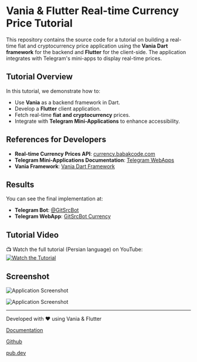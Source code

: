 


# Vania & Flutter Real-time Currency Price Tutorial

This repository contains the source code for a tutorial on building a real-time fiat and cryptocurrency price application using the **Vania Dart framework** for the backend and **Flutter** for the client-side. The application integrates with Telegram's mini-apps to display real-time prices.

## Tutorial Overview
In this tutorial, we demonstrate how to:
- Use **Vania** as a backend framework in Dart.
- Develop a **Flutter** client application.
- Fetch real-time **fiat and cryptocurrency** prices.
- Integrate with **Telegram Mini-Applications** to enhance accessibility.

## References for Developers
- **Real-time Currency Prices API**: [currency.babakcode.com](https://currency.babakcode.com)
- **Telegram Mini-Applications Documentation**: [Telegram WebApps](https://core.telegram.org/bots/webapps)
- **Vania Framework**: [Vania Dart Framework](https://vdart.dev)

## Results
You can see the final implementation at:
- **Telegram Bot**: [@GitSrcBot](https://t.me/GitSrcBot)
- **Telegram WebApp**: [GitSrcBot Currency](https://t.me/GitSrcBot/currency)

## Tutorial Video
📺 Watch the full tutorial (Persian language) on YouTube:
[![Watch the Tutorial](PLACEHOLDER_FOR_SCREENSHOT)](PLACEHOLDER_FOR_YOUTUBE_LINK)

## Screenshot
![Application Screenshot](PLACEHOLDER_FOR_SCREENSHOT)

![Application Screenshot](PLACEHOLDER_FOR_SCREENSHOT)

---
Developed with ❤️ using Vania & Flutter

[Documentation](https://vdart.dev)

[Github](https://github.com/vania-dart/framework)

[pub.dev](https://pub.dev/packages/vania)
